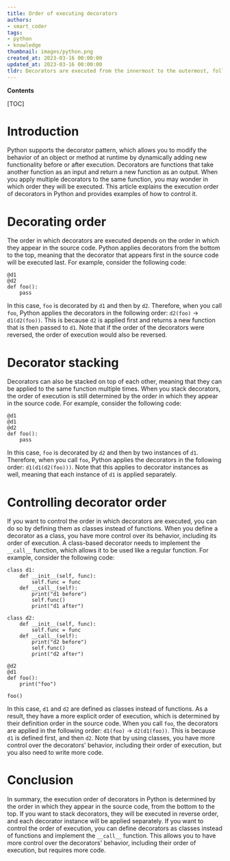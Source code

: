 ```yaml
---
title: Order of executing decorators
authors:
- smart_coder
tags:
- python
- knowledge
thumbnail: images/python.png
created_at: 2023-03-16 00:00:00
updated_at: 2023-03-16 00:00:00
tldr: Decorators are executed from the innermost to the outermost, following the order in which they are applied to a function or class.
---
```


**Contents**

[TOC]

# Introduction

Python supports the decorator pattern, which allows you to modify the behavior of an object or method at runtime by dynamically adding new functionality before or after execution. Decorators are functions that take another function as an input and return a new function as an output. When you apply multiple decorators to the same function, you may wonder in which order they will be executed. This article explains the execution order of decorators in Python and provides examples of how to control it.

# Decorating order

The order in which decorators are executed depends on the order in which they appear in the source code. Python applies decorators from the bottom to the top, meaning that the decorator that appears first in the source code will be executed last. For example, consider the following code:

```
@d1
@d2
def foo():
    pass
```

In this case, `foo` is decorated by `d1` and then by `d2`. Therefore, when you call `foo`, Python applies the decorators in the following order: `d2(foo)` -> `d1(d2(foo))`. This is because `d2` is applied first and returns a new function that is then passed to `d1`. Note that if the order of the decorators were reversed, the order of execution would also be reversed.

# Decorator stacking

Decorators can also be stacked on top of each other, meaning that they can be applied to the same function multiple times. When you stack decorators, the order of execution is still determined by the order in which they appear in the source code. For example, consider the following code:

```
@d1
@d1
@d2
def foo():
    pass
```

In this case, `foo` is decorated by `d2` and then by two instances of `d1`. Therefore, when you call `foo`, Python applies the decorators in the following order: `d1(d1(d2(foo)))`. Note that this applies to decorator instances as well, meaning that each instance of `d1` is applied separately.

# Controlling decorator order

If you want to control the order in which decorators are executed, you can do so by defining them as classes instead of functions. When you define a decorator as a class, you have more control over its behavior, including its order of execution. A class-based decorator needs to implement the `__call__` function, which allows it to be used like a regular function. For example, consider the following code:

```
class d1:
    def __init__(self, func):
        self.func = func
    def __call__(self):
        print("d1 before")
        self.func()
        print("d1 after")

class d2:
    def __init__(self, func):
        self.func = func
    def __call__(self):
        print("d2 before")
        self.func()
        print("d2 after")

@d2
@d1
def foo():
    print("foo")

foo()
```

In this case, `d1` and `d2` are defined as classes instead of functions. As a result, they have a more explicit order of execution, which is determined by their definition order in the source code. When you call `foo`, the decorators are applied in the following order: `d1(foo)` -> `d2(d1(foo))`. This is because `d1` is defined first, and then `d2`. Note that by using classes, you have more control over the decorators' behavior, including their order of execution, but you also need to write more code. 

# Conclusion

In summary, the execution order of decorators in Python is determined by the order in which they appear in the source code, from the bottom to the top. If you want to stack decorators, they will be executed in reverse order, and each decorator instance will be applied separately. If you want to control the order of execution, you can define decorators as classes instead of functions and implement the `__call__` function. This allows you to have more control over the decorators' behavior, including their order of execution, but requires more code.
